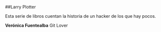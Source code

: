##Larry Plotter

Esta serie de libros cuentan la historia de un hacker de los que hay pocos.

**Verónica Fuentealba** Git Lover
